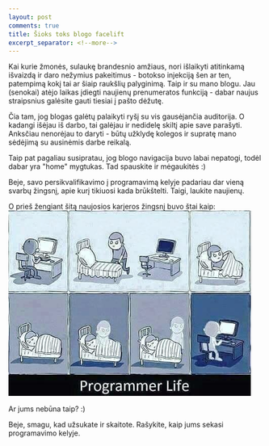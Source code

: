 ```yaml
---
layout: post
comments: true
title: Šioks toks blogo facelift
excerpt_separator: <!--more-->
---
```


Kai kurie žmonės, sulaukę brandesnio amžiaus, nori išlaikyti atitinkamą išvaizdą ir daro nežymius pakeitimus - botokso injekciją šen ar ten,
patempimą kokį tai ar šiaip raukšlių palyginimą. Taip ir su mano blogu. Jau (senokai) atėjo laikas įdiegti naujienų prenumeratos funkciją - dabar
naujus straipsnius galėsite gauti tiesiai į pašto dėžutę.

<!--more-->

Čia tam, jog blogas galėtų palaikyti ryšį su vis gausėjančia auditorija. O kadangi išėjau iš darbo, tai galėjau ir nedidelę skiltį apie save
parašyti. Anksčiau nenorėjau to daryti - būtų užklydę kolegos ir supratę mano sėdėjimą su ausinėmis darbe reikalą.

Taip pat pagaliau susipratau, jog blogo navigacija buvo labai nepatogi, todėl dabar yra "home" mygtukas. Tad spauskite ir mėgaukitės :)

Beje, savo persikvalifikavimo į programavimą kelyje padariau dar vieną svarbų žingsnį, apie kurį tikiuosi kada brūkštelti. Taigi, laukite
naujienų.

O prieš žengiant šitą naujosios karjeros žingsnį buvo štai kaip:
![Programuotojos gyvenimas](/assets/programmer_life.png)

Ar jums nebūna taip? :)

Beje, smagu, kad užsukate ir skaitote. Rašykite, kaip jums sekasi programavimo kelyje.
